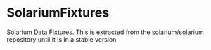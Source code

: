 SolariumFixtures
================

Solarium Data Fixtures. This is extracted from the solarium/solarium repository until it is in a stable version
